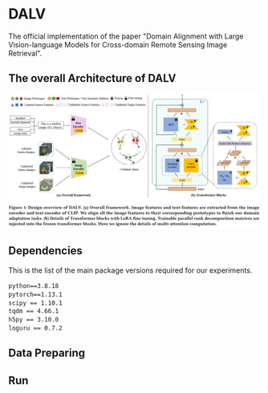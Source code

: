 # DALV

The official implementation of the paper "Domain Alignment with Large Vision-language Models for Cross-domain Remote Sensing Image Retrieval".

## The overall Architecture of DALV
<p align="middle">
<img src="pics/framework.png" width="1000">
</p>

## Dependencies

This is the list of the main package versions required for our experiments.

```txt
python==3.8.18
pytorch==1.13.1
scipy == 1.10.1
tqdm == 4.66.1
h5py == 3.10.0
loguru == 0.7.2
```

## Data Preparing


## Run

